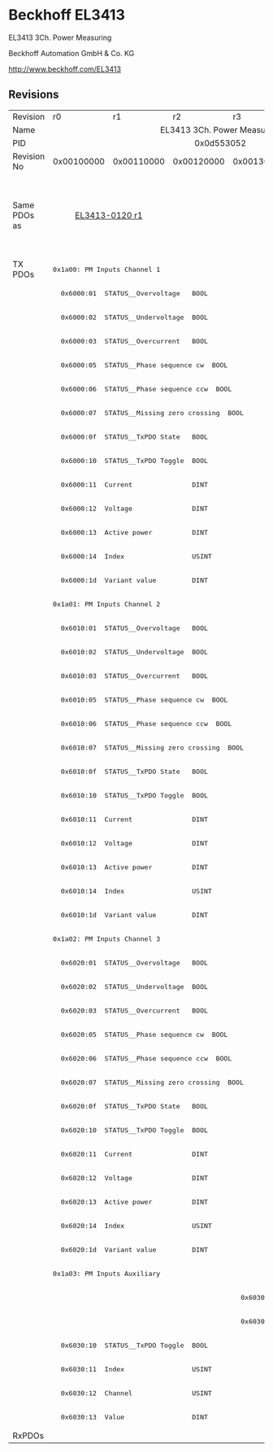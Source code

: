 # Beckhoff EL3413

EL3413 3Ch. Power Measuring

Beckhoff Automation GmbH & Co. KG

http://www.beckhoff.com/EL3413

## Revisions
<table>
<tr >
<td>Revision</td>
<td>r0</td>
<td>r1</td>
<td>r2</td>
<td>r3</td>
<td>r4</td>
</tr>
<tr >
<td>Name</td>
<td colspan=5 align="center">EL3413 3Ch. Power Measuring</td>
</tr>
<tr >
<td>PID</td>
<td colspan=5 align="center">0x0d553052</td>
</tr>
<tr >
<td>Revision No</td>
<td>0x00100000</td>
<td>0x00110000</td>
<td>0x00120000</td>
<td>0x00130000</td>
<td>0x00140000</td>
</tr>
<tr >
<td>Same PDOs as</td>
<td colspan=2 align="center"><a href="EL3413-0120">EL3413-0120 r1</a></td>
<td></td>
<td colspan=2 align="center"><a href="EL3413-0001">EL3413-0001 r0</a><br/><a href="EL3413-0001">EL3413-0001 r1</a><br/><a href="EL3413-0001">EL3413-0001 r2</a><br/><a href="EL3413-0120">EL3413-0120 r2</a><br/><a href="EL3413-0120">EL3413-0120 r3</a><br/><a href="EL3433">EL3433 r0</a><br/><a href="EL3433">EL3433 r1</a><br/><a href="EL3433">EL3433 r2</a></td>
</tr>
<tr class="txpdo">
<td rowspan=49 valign=top>TX PDOs</td>
<td colspan=5 align="left"><pre>0x1a00: PM Inputs Channel 1</pre></td>
<td></td>
</tr>
<tr class="txpdo">
<td colspan=5 align="left"><pre>  0x6000:01  STATUS__Overvoltage   BOOL</pre></td>
</tr>
<tr class="txpdo">
<td colspan=5 align="left"><pre>  0x6000:02  STATUS__Undervoltage  BOOL</pre></td>
</tr>
<tr class="txpdo">
<td colspan=5 align="left"><pre>  0x6000:03  STATUS__Overcurrent   BOOL</pre></td>
</tr>
<tr class="txpdo">
<td colspan=5 align="left"><pre>  0x6000:05  STATUS__Phase sequence cw  BOOL</pre></td>
</tr>
<tr class="txpdo">
<td colspan=5 align="left"><pre>  0x6000:06  STATUS__Phase sequence ccw  BOOL</pre></td>
</tr>
<tr class="txpdo">
<td colspan=5 align="left"><pre>  0x6000:07  STATUS__Missing zero crossing  BOOL</pre></td>
</tr>
<tr class="txpdo">
<td colspan=5 align="left"><pre>  0x6000:0f  STATUS__TxPDO State   BOOL</pre></td>
</tr>
<tr class="txpdo">
<td colspan=5 align="left"><pre>  0x6000:10  STATUS__TxPDO Toggle  BOOL</pre></td>
</tr>
<tr class="txpdo">
<td colspan=5 align="left"><pre>  0x6000:11  Current               DINT</pre></td>
</tr>
<tr class="txpdo">
<td colspan=5 align="left"><pre>  0x6000:12  Voltage               DINT</pre></td>
</tr>
<tr class="txpdo">
<td colspan=5 align="left"><pre>  0x6000:13  Active power          DINT</pre></td>
</tr>
<tr class="txpdo">
<td colspan=5 align="left"><pre>  0x6000:14  Index                 USINT</pre></td>
</tr>
<tr class="txpdo">
<td colspan=5 align="left"><pre>  0x6000:1d  Variant value         DINT</pre></td>
</tr>
<tr class="txpdo">
<td colspan=5 align="left"><pre>0x1a01: PM Inputs Channel 2</pre></td>
</tr>
<tr class="txpdo">
<td colspan=5 align="left"><pre>  0x6010:01  STATUS__Overvoltage   BOOL</pre></td>
</tr>
<tr class="txpdo">
<td colspan=5 align="left"><pre>  0x6010:02  STATUS__Undervoltage  BOOL</pre></td>
</tr>
<tr class="txpdo">
<td colspan=5 align="left"><pre>  0x6010:03  STATUS__Overcurrent   BOOL</pre></td>
</tr>
<tr class="txpdo">
<td colspan=5 align="left"><pre>  0x6010:05  STATUS__Phase sequence cw  BOOL</pre></td>
</tr>
<tr class="txpdo">
<td colspan=5 align="left"><pre>  0x6010:06  STATUS__Phase sequence ccw  BOOL</pre></td>
</tr>
<tr class="txpdo">
<td colspan=5 align="left"><pre>  0x6010:07  STATUS__Missing zero crossing  BOOL</pre></td>
</tr>
<tr class="txpdo">
<td colspan=5 align="left"><pre>  0x6010:0f  STATUS__TxPDO State   BOOL</pre></td>
</tr>
<tr class="txpdo">
<td colspan=5 align="left"><pre>  0x6010:10  STATUS__TxPDO Toggle  BOOL</pre></td>
</tr>
<tr class="txpdo">
<td colspan=5 align="left"><pre>  0x6010:11  Current               DINT</pre></td>
</tr>
<tr class="txpdo">
<td colspan=5 align="left"><pre>  0x6010:12  Voltage               DINT</pre></td>
</tr>
<tr class="txpdo">
<td colspan=5 align="left"><pre>  0x6010:13  Active power          DINT</pre></td>
</tr>
<tr class="txpdo">
<td colspan=5 align="left"><pre>  0x6010:14  Index                 USINT</pre></td>
</tr>
<tr class="txpdo">
<td colspan=5 align="left"><pre>  0x6010:1d  Variant value         DINT</pre></td>
</tr>
<tr class="txpdo">
<td colspan=5 align="left"><pre>0x1a02: PM Inputs Channel 3</pre></td>
</tr>
<tr class="txpdo">
<td colspan=5 align="left"><pre>  0x6020:01  STATUS__Overvoltage   BOOL</pre></td>
</tr>
<tr class="txpdo">
<td colspan=5 align="left"><pre>  0x6020:02  STATUS__Undervoltage  BOOL</pre></td>
</tr>
<tr class="txpdo">
<td colspan=5 align="left"><pre>  0x6020:03  STATUS__Overcurrent   BOOL</pre></td>
</tr>
<tr class="txpdo">
<td colspan=5 align="left"><pre>  0x6020:05  STATUS__Phase sequence cw  BOOL</pre></td>
</tr>
<tr class="txpdo">
<td colspan=5 align="left"><pre>  0x6020:06  STATUS__Phase sequence ccw  BOOL</pre></td>
</tr>
<tr class="txpdo">
<td colspan=5 align="left"><pre>  0x6020:07  STATUS__Missing zero crossing  BOOL</pre></td>
</tr>
<tr class="txpdo">
<td colspan=5 align="left"><pre>  0x6020:0f  STATUS__TxPDO State   BOOL</pre></td>
</tr>
<tr class="txpdo">
<td colspan=5 align="left"><pre>  0x6020:10  STATUS__TxPDO Toggle  BOOL</pre></td>
</tr>
<tr class="txpdo">
<td colspan=5 align="left"><pre>  0x6020:11  Current               DINT</pre></td>
</tr>
<tr class="txpdo">
<td colspan=5 align="left"><pre>  0x6020:12  Voltage               DINT</pre></td>
</tr>
<tr class="txpdo">
<td colspan=5 align="left"><pre>  0x6020:13  Active power          DINT</pre></td>
</tr>
<tr class="txpdo">
<td colspan=5 align="left"><pre>  0x6020:14  Index                 USINT</pre></td>
</tr>
<tr class="txpdo">
<td colspan=5 align="left"><pre>  0x6020:1d  Variant value         DINT</pre></td>
</tr>
<tr class="txpdo">
<td colspan=5 align="left"><pre>0x1a03: PM Inputs Auxiliary</pre></td>
</tr>
<tr class="txpdo">
<td colspan=3 align="left"></td>
<td colspan=2 align="left"><pre>  0x6030:03  STATUS__Overcurrent   BOOL</pre></td>
</tr>
<tr class="txpdo">
<td colspan=3 align="left"></td>
<td colspan=2 align="left"><pre>  0x6030:0f  STATUS__TxPDO State   BOOL</pre></td>
</tr>
<tr class="txpdo">
<td colspan=5 align="left"><pre>  0x6030:10  STATUS__TxPDO Toggle  BOOL</pre></td>
</tr>
<tr class="txpdo">
<td colspan=5 align="left"><pre>  0x6030:11  Index                 USINT</pre></td>
</tr>
<tr class="txpdo">
<td colspan=5 align="left"><pre>  0x6030:12  Channel               USINT</pre></td>
</tr>
<tr class="txpdo">
<td colspan=5 align="left"><pre>  0x6030:13  Value                 DINT</pre></td>
</tr>
<tr >
<td>RxPDOs</td>
<td colspan=5 align="left"></td>
</tr>
</table>
